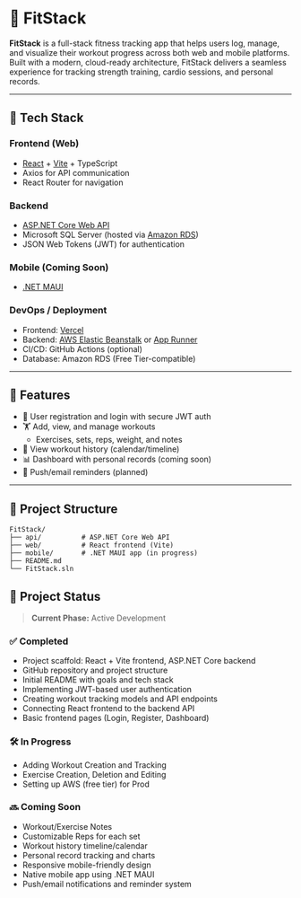 # 💪 FitStack

**FitStack** is a full-stack fitness tracking app that helps users log, manage, and visualize their workout progress across both web and mobile platforms. Built with a modern, cloud-ready architecture, FitStack delivers a seamless experience for tracking strength training, cardio sessions, and personal records.

---

## 🔧 Tech Stack

### Frontend (Web)
- [React](https://reactjs.org/) + [Vite](https://vitejs.dev/) + TypeScript
- Axios for API communication
- React Router for navigation

### Backend
- [ASP.NET Core Web API](https://learn.microsoft.com/en-us/aspnet/core/web-api/)
- Microsoft SQL Server (hosted via [Amazon RDS](https://aws.amazon.com/rds/sqlserver/))
- JSON Web Tokens (JWT) for authentication

### Mobile (Coming Soon)
- [.NET MAUI](https://learn.microsoft.com/en-us/dotnet/maui/what-is-maui)

### DevOps / Deployment
- Frontend: [Vercel](https://vercel.com/)
- Backend:  [AWS Elastic Beanstalk](https://aws.amazon.com/elasticbeanstalk/) or [App Runner](https://aws.amazon.com/apprunner/)
- CI/CD: GitHub Actions (optional)
- Database: Amazon RDS (Free Tier-compatible)

---

## 🚀 Features

- 🔐 User registration and login with secure JWT auth
- 🏋️ Add, view, and manage workouts
  - Exercises, sets, reps, weight, and notes
- 📅 View workout history (calendar/timeline)
- 📊 Dashboard with personal records (coming soon)
- 💬 Push/email reminders (planned)

---

## 📁 Project Structure

```plaintext
FitStack/
├── api/          # ASP.NET Core Web API
├── web/          # React frontend (Vite)
├── mobile/       # .NET MAUI app (in progress)
├── README.md
└── FitStack.sln
```

## 📌 Project Status

> **Current Phase:** Active Development

### ✅ Completed
- Project scaffold: React + Vite frontend, ASP.NET Core backend
- GitHub repository and project structure
- Initial README with goals and tech stack
- Implementing JWT-based user authentication
- Creating workout tracking models and API endpoints
- Connecting React frontend to the backend API
- Basic frontend pages (Login, Register, Dashboard)

### 🛠️ In Progress
- Adding Workout Creation and Tracking
- Exercise Creation, Deletion and Editing
- Setting up AWS (free tier) for Prod

### 🔜 Coming Soon
- Workout/Exercise Notes
- Customizable Reps for each set
- Workout history timeline/calendar
- Personal record tracking and charts
- Responsive mobile-friendly design
- Native mobile app using .NET MAUI
- Push/email notifications and reminder system


